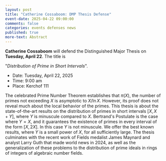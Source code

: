 ```yaml
---
layout: post
title: "Catherine Cossaboom: DMP Thesis Defense"
event-date: 2025-04-22 09:00:00
comments: false
categories: events defenses news
published: true
more-text: Abstract
---
```


**Catherine Cossaboom** will defend the Distinguished Major Thesis on **Tuesday, April 22**. The title is

"_Distribution of Prime in Short Intervals_".

- Date: Tuesday, April 22, 2025
- Time: 9:00 am
- Place: Kerchof 111

<!--more-->

The celebrated Prime Number Theorem establishes that $\pi(X)$, the number of primes not exceeding $X$ is asymptotic to $X/\ln X$. However, its proof does not reveal much about the local behavior of the primes. This thesis is about the state-of-the-art results on the distribution of primes in short intervals $[X, X+Y]$, where $Y$ is minuscule compared to $X$. Bertrand's Postulate is the case where $Y=X$, and it guarantees the existence of primes in every interval of the form $[X,2X]$. In this case $Y$ is not minuscule.  We offer the best known results, where $Y$ is a small power of $X$, for all sufficiently large. The thesis culminates with the recent work of Fields medalist James Maynard and analyst Larry Guth that made world news in 2024, as well as the generalization of these problems to the distribution of prime ideals in rings of integers of algebraic number fields.
